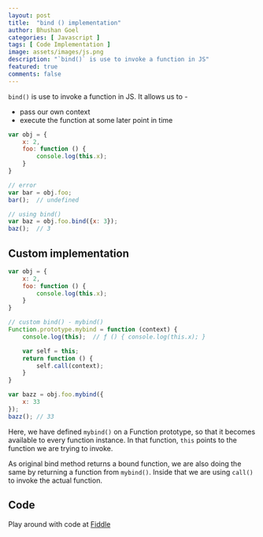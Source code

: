 ```yaml
---
layout: post
title:  "bind () implementation"
author: Bhushan Goel
categories: [ Javascript ]
tags: [ Code Implementation ]
image: assets/images/js.png
description: "`bind()` is use to invoke a function in JS"
featured: true
comments: false
---
```


`bind()` is use to invoke a function in JS. It allows us to -

* pass our own context
* execute the function at some later point in time

```javascript
var obj = {
    x: 2,
    foo: function () {
        console.log(this.x);
    }
}

// error
var bar = obj.foo;
bar();  // undefined

// using bind()
var baz = obj.foo.bind({x: 3});
baz();  // 3
```

## Custom implementation

```javascript
var obj = {
    x: 2,
    foo: function () {
        console.log(this.x);
    }
}

// custom bind() - mybind()
Function.prototype.mybind = function (context) {
    console.log(this);  // ƒ () { console.log(this.x); }

    var self = this;
    return function () {
        self.call(context);
    }
}

var bazz = obj.foo.mybind({
    x: 33
});
bazz(); // 33
```

Here, we have defined `mybind()` on a Function prototype, so that it becomes available to every function instance. In that function, `this` points to the function we are trying to invoke.

As original bind method returns a bound function, we are also doing the same by returning a function from `mybind()`. Inside that we are using `call()` to invoke the actual function.

## Code

Play around with code at [Fiddle](https://jsfiddle.net/gxen43ma/16/)

